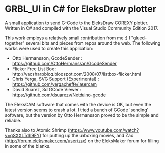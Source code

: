 # GRBL_UI in C# for EleksDraw plotter
A small application to send G-Code to the EleksDraw COREXY plotter.  
Written in C# and compiled with the Visual Studio Community Edition 2017.
  
This work employs a relatively small contribution from me :) I "glued-together" several bits and pieces from repos around the web. The following works were used to create this application:  
  
  * Otto Hermansson, GcodeSender : https://github.com/OttoHermansson/GcodeSender  
  * Flicker Free List Box : http://yacsharpblog.blogspot.com/2008/07/listbox-flicker.html  
  * Chris Yerga, SVG Support (Experimental) : https://github.com/yergacheffe/lasercam  
  * David Suarez, 3d GCode Viewer : https://github.com/dsuarezv/Netduino-gcode  
  
The EleksCAM software that comes with the device is OK, but even the latest version seems to crash a lot. I tried a bunch of GCode 'sending' software, but the version by Otto Hermansson proved to be the simple and reliable.  

Thanks also to Atomic Shrimp (https://www.youtube.com/watch?v=qSXXLTdh9FY) for putting up the unboxing movies, and Zax (http://forum.eleksmaker.com/user/zax) on the EleksMaker forum for filling in some of the blanks. 
  
